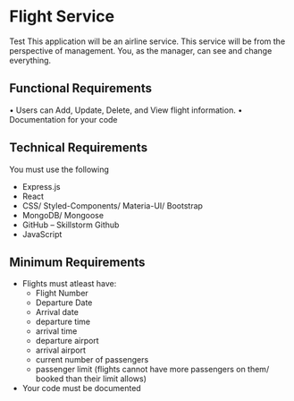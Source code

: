 # Flight Service
Test
This application will be an airline service. This service will be from the perspective of management. You, as the manager, can see and change everything.

## Functional Requirements

• Users can Add, Update, Delete, and View flight information.
• Documentation for your code

## Technical Requirements

You must use the following

- Express.js
- React
- CSS/ Styled-Components/ Materia-UI/ Bootstrap
- MongoDB/ Mongoose
- GitHub – Skillstorm Github
- JavaScript

## Minimum Requirements

- Flights must atleast have:
  - Flight Number
  - Departure Date
  - Arrival date
  - departure time
  - arrival time
  - departure airport
  - arrival airport
  - current number of passengers
  - passenger limit (flights cannot have more passengers on them/ booked than their limit allows)
- Your code must be documented
